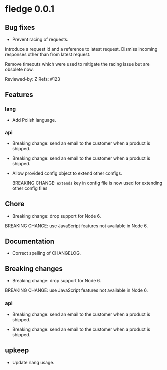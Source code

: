 <!-- NEWS.md is maintained by https://fledge.cynkra.com/, do not edit -->

# fledge 0.0.1

## Bug fixes

- Prevent racing of requests.

Introduce a request id and a reference to latest request. Dismiss
incoming responses other than from latest request.

Remove timeouts which were used to mitigate the racing issue but are
obsolete now.

Reviewed-by: Z
Refs: #123

## Features

### lang 

- Add Polish language.

### api 

- Breaking change: send an email to the customer when a product is shipped.

- Breaking change: send an email to the customer when a product is shipped.

- Allow provided config object to extend other configs.

  BREAKING CHANGE: `extends` key in config file is now used for extending other config files

## Chore

- Breaking change: drop support for Node 6.

BREAKING CHANGE: use JavaScript features not available in Node 6.

## Documentation

- Correct spelling of CHANGELOG.

## Breaking changes

- Breaking change: drop support for Node 6.

BREAKING CHANGE: use JavaScript features not available in Node 6.

### api 

- Breaking change: send an email to the customer when a product is shipped.

- Breaking change: send an email to the customer when a product is shipped.

## upkeep

- Update rlang usage.

